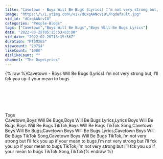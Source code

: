 ```yaml
---
title: "Cavetown - Boys Will Be Bugs (Lyrics) I’m not very strong but, I’ll fck you up if your mean to bugs"
image: "https:\/\/i.ytimg.com\/vi\/dCxqAANcvI8\/hqdefault.jpg"
vid_id: "dCxqAANcvI8"
categories: "People-Blogs"
tags: ["Cavetown","Boys Will Be Bugs","Boys Will Be Bugs Lyrics"]
date: "2022-03-28T05:15:53+03:00"
vid_date: "2022-02-26T16:15:56Z"
duration: "PT5M26S"
viewcount: "28754"
likeCount: "1000"
dislikeCount: ""
channel: "The DopeLyrics"
---
```

{% raw %}Cavetown - Boys Will Be Bugs (Lyrics) I’m not very strong but, I’ll fck you up if your mean to bugs<br /><br /><br /><br /><br /><br /><br />Tegs<br />Cavetown,Boys Will Be Bugs,Boys Will Be Bugs Lyrics,Lyrics Boys Will Be Bugs,Boys Will Be Bugs TikTok,Boys Will Be Bugs TikTok Song,Cavetown Boys Will Be Bugs,Cavetown Boys Will Be Bugs Lyrics,Cavetown Boys Will Be Bugs TikTok Song,Cavetown Boys Will Be Bugs TikTok,I’m not very strong but I’ll fck you up if your mean to bugs,I’m not very strong but I’ll fck you up if your mean to bugs TikTok,I’m not very strong but I’ll fck you up if your mean to bugs TikTok Song,TikTok{% endraw %}
